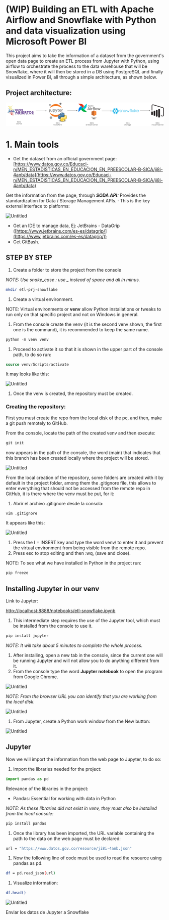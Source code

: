 # (WIP) Building an ETL with Apache Airflow and Snowflake with Python and data visualization using Microsoft Power BI

This project aims to take the information of a dataset from the government's open data page to create an ETL process from Jupyter with Python, using airflow to orchestrate the process to the data warehouse that will be Snowflake, where it will then be stored in a DB using PostgreSQL and finally visualized in Power BI, all through a simple architecture, as shown below.

## Project architecture:

![Untitled](https://github.com/Effyavila92/etl-prj-snowflake/blob/main/img/Untitled.png)

# 1. Main tools

- Get the dataset from an official government page: [https://www.datos.gov.co/Educaci-n/MEN_ESTADISTICAS_EN_EDUCACION_EN_PREESCOLAR-B-SICA/ji8i-4anb/data](https://www.datos.gov.co/Educaci-n/MEN_ESTADISTICAS_EN_EDUCACION_EN_PREESCOLAR-B-SICA/ji8i-4anb/data)

Get the information from the page, through ***SODA API:*** Provides the standardization for Data / Storage Management APIs. · This is the key external interface to platforms:

![Untitled](https://s3-us-west-2.amazonaws.com/secure.notion-static.com/6106d462-3efe-4cde-aea8-3c11276eae56/Untitled.png)

- Get an IDE to manage data, Ej: JetBrains - DataGrip ([https://www.jetbrains.com/es-es/datagrip/](https://www.jetbrains.com/es-es/datagrip/))
- Get GitBash.

## STEP BY STEP

1. Create a folder to store the project from the console

*NOTE: Use snake_case : use _ instead of space and all in minus.*

```bash
mkdir etl-prj-snowflake
```

1. Create a virtual environment.

NOTE: Virtual environments or **venv** allow Python installations or tweaks to run only on that specific project and not on Windows in general.

1. From the console create the venv (it is the second venv shown, the first one is the command), it is recommended to keep the same name.

```sql
python -m venv venv
```

1. Proceed to activate it so that it is shown in the upper part of the console path, to do so run:

```sql
source venv/Scripts/activate
```

It may looks like this:

![Untitled](https://s3-us-west-2.amazonaws.com/secure.notion-static.com/f7e63632-1265-497f-895e-d4cfc115008c/Untitled.png)

1. Once the venv is created, the repository must be created.

### Creating the repository:

First you must create the repo from the local disk of the pc, and then, make a git push remotely to GitHub.

From the console, locate the path of the created venv and then execute:

```sql
git init
```

now appears in the path of the console, the word (main) that indicates that this branch has been created locally where the project will be stored.

![Untitled](https://s3-us-west-2.amazonaws.com/secure.notion-static.com/0db09a1f-93ef-4a1c-bd10-8e4ff8c79f72/Untitled.png)

From the local creation of the repository, some folders are created with it by default in the project folder, among them the .gitignore file, this allows to enter everything that should not be accessed from the remote repo in GitHub, it is there where the venv must be put, for it:

1. Abrir el archivo .gitignore desde la consola:

```bash
vim .gitignore
```

It appears like this:

![Untitled](https://s3-us-west-2.amazonaws.com/secure.notion-static.com/08962e60-e1b9-406e-88ac-3671bd9a194a/Untitled.png)

1. Press the I = INSERT key and type the word venv/ to enter it and prevent the virtual environment from being visible from the remote repo.
2. Press esc to stop editing and then :wq, (save and close).

NOTE: To see what we have installed in Python in the project run:

```python
pip freeze
```

## Installing Jupyter in our venv

Link to Jupyter:

[http://localhost:8888/notebooks/etl-snowflake.ipynb](http://localhost:8888/notebooks/etl-snowflake.ipynb)

1. This intermediate step requires the use of the Jupyter tool, which must be installed from the console to use it.

```sql
pip install jupyter
```

*NOTE: It will take about 5 minutes to complete the whole process.*

1. After installing, open a new tab in the console, since the current one will be running Jupyter and will not allow you to do anything different from it.
2. From the console type the word **Jupyter notebook** to open the program from Google Chrome.

![Untitled](https://s3-us-west-2.amazonaws.com/secure.notion-static.com/0ed61ec3-bfe8-418a-a42e-033a789a0ef1/Untitled.png)

*NOTE: From the browser URL you can identify that you are working from the local disk.*

![Untitled](https://s3-us-west-2.amazonaws.com/secure.notion-static.com/43cff453-7b40-4ba1-a88c-218472223ce5/Untitled.png)

1. From Jupyter, create a Python work window from the New button:

![Untitled](https://s3-us-west-2.amazonaws.com/secure.notion-static.com/049fa1b1-ab8e-4f33-98cf-8dc3f8abbe9e/Untitled.png)

## Jupyter

Now we will import the information from the web page to Jupyter, to do so:

1. Import the libraries needed for the project:

```python
import pandas as pd
```

Relevance of the libraries in the project:

- Pandas: Essential for working with data in Python

*NOTE: As these libraries did not exist in venv, they must also be installed from the local console:*

```python
pip install pandas
```

1. Once the library has been imported, the URL variable containing the path to the data on the web page must be declared:

```bash
url = "https://www.datos.gov.co/resource/ji8i-4anb.json"
```

1. Now the following line of code must be used to read the resource using pandas as pd.

```bash
df = pd.read_json(url)
```

1. Visualize information:

```bash
df.head()
```

![Untitled](https://s3-us-west-2.amazonaws.com/secure.notion-static.com/3d9f98c2-9149-4ef5-bcee-1f771905b2ee/Untitled.png)

Enviar los datos de Jupyter a Snowflake